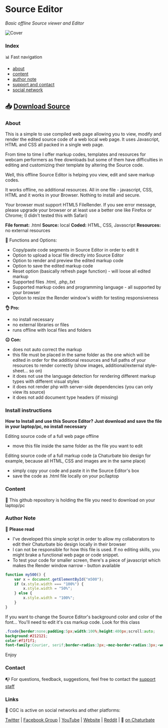 # Source Editor 
*Basic offline Source viewer and Editor*

![Cover](https://raw.githubusercontent.com/cssmfc/obs/master/source_editor_tool/cgc_cover_source_editor.jpg)


### Index

:bar_chart: Fast navigation

* [about](README.md#about)
* [content](README.md#content)
* [author note](README.md#author-note)
* [support and contact](README.md#contact)
* [social network](README.md#links)

## :inbox_tray: [Download Source](https://github.com/cssmfc/obs/releases/tag/v1.0.Editor)

### About
This is a simple to use compiled web page allowing you to view, modify and render the edited source code of a web local web page.
It uses Javascript, HTML and CSS all packed in a single web page.

From time to time I offer markup codes, templates and resources for webcam performers as free downloads but some of them have difficulties in editing and customizing their template by altering the Source code.

Well, this offline Source Editor is helping you view, edit and save markup codes.

It works offline, no additional resources. All in one file - javascript, CSS, HTML and it works in your Browser. Nothing to install and secure.

Your browser must support HTML5 FileRender. If you see error message, please upgrade your browser or at least use a better one like Firefox or Chrome; 
(I didn't tested this with Safari)
 

**File format:** .html
**Source:** local
**Coded:** HTML, CSS, Javascript
**Resources:** no external resources


:wrench: Functions and Options:
- Copy/paste code segments in Source Editor in order to edit it
- Option to upload a local file directly into Source Editor
- Option to render and preview the edited markup code
- Option to save the edited markup code 
- Reset option (basically refresh page function) - will loose all edited markup
- Supported files .html, .php,.txt
- Supported markup codes and programming language - all supported by your browser
- Option to resize the Render window's width for testing responsiveness  

**:ok_hand: Pro:**
- no install necessary
- no external libraries or files
- runs offline with local files and folders


**:neutral_face: Con:**
- does not auto correct the markup
- this file must be placed in the same folder as the one which will be edited in order for the additional resources and full paths of your resources to render correctly (show images, additional/external style-sheet... so on)
- it does not use the language detection for rendering different markup types with different visual styles
- it does not render php with server-side dependencies (you can only view its source)
- it does not add document type headers (if missing)

### Install instructions
**How to Install and use this Source Editor?**
**Just download and save the file in your laptop/pc, no install necessary**

Editing source code of a full web page offline
- move this file inside the same folder as the file you want to edit

Editing source code of a full markup code (a Chaturbate bio design for example, because all HTML, CSS and images are in the same place)
- simply copy your code and paste it in the Source Editor's box
- save the code as .html file locally on your pc/laptop 



### Content

:open_file_folder: This github repository is holding the file you need to download on your laptop/pc


### Author Note

:memo: **Please read**
* I've developed this simple script in order to allow my collaborators to edit their Chaturbate bio design locally in their browser
* I can not be responsible for how this file is used. If no editing skills, you might brake a functional web page or code snippet.
* To test your code for smaller screen, there's a piece of javascript which makes the Render window narrow - button available 

```javascript
function my500() {
    var x = document.getElementById("m500");
	if (x.style.width === "100%") {
        x.style.width = "50%";
    } else {
        x.style.width = "100%";
    }
}
```

If you want to change the Source Editor's background color and color of the font... You'll need to edit it's css markup code. Look for this class

```css
.fcode{border:none;padding:5px;width:100%;height:400px;scroll:auto;
background:#212121;
color:#f1f1f1;
font-family:Courier, serif;border-radius:3px;-moz-border-radius:3px;-webkit-border-radius:3px;}
```
Enjoy


### Contact

:mailbox_with_no_mail: For questions, feedback, suggestions, feel free to contact the [support staff](https://camgirl.cloud/contact/) 


### Links 

:link: CGC is active on social networks and other platforms:

[Twitter](https://www.twitter.com/CSSMFC) | [Facebook Group](https://www.facebook.com/groups/xniteproductions/) | [YouTube](https://www.youtube.com/channel/UCbJQMNUNpK1Pt-uGyOq7iQw) | [Website](https://camgirl.cloud/) | [Reddit](https://www.reddit.com/r/CamgirlLiveEditor/) | :underage: [on Chaturbate](https://chaturbate.com/redglove/)
